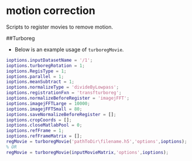 # motion correction
Scripts to register movies to remove motion.

##Turboreg

*	Below is an example usage of `turboregMovie`.

```Matlab
ioptions.inputDatasetName = '/1';
ioptions.turboregRotation = 1;
ioptions.RegisType = 1;
ioptions.parallel = 1;
ioptions.meanSubtract = 1;
ioptions.normalizeType = 'divideByLowpass';
ioptions.registrationFxn = 'transfturboreg';
ioptions.normalizeBeforeRegister = 'imagejFFT';
ioptions.imagejFFTLarge = 10000;
ioptions.imagejFFTSmall = 80;
ioptions.saveNormalizeBeforeRegister = [];
ioptions.cropCoords = [];
ioptions.closeMatlabPool = 0;
ioptions.refFrame = 1;
ioptions.refFrameMatrix = [];
regMovie = turboregMovie('pathToDir\filename.h5','options',ioptions);
% OR
regMovie = turboregMovie(inputMovieMatrix,'options',ioptions);
```